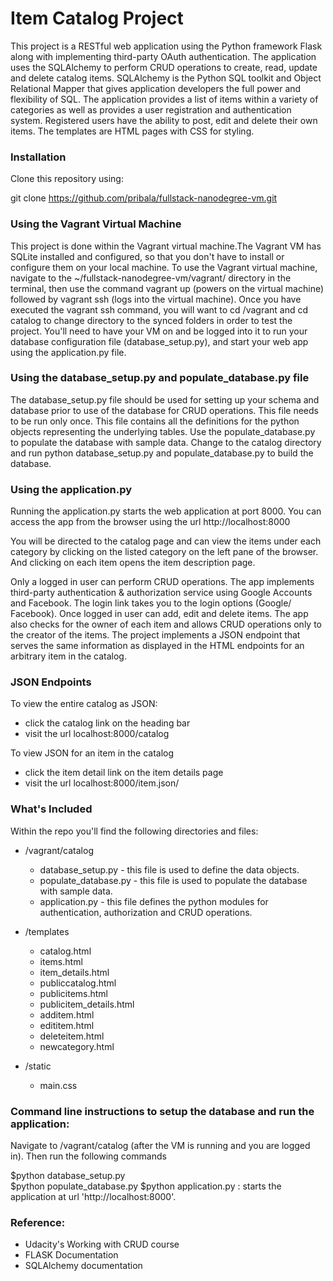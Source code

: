 # Item Catalog Project

This project is a RESTful web application using the Python framework Flask along with implementing third-party OAuth 
authentication. The application uses the SQLAlchemy to perform CRUD operations to create, read, update and delete 
catalog items. SQLAlchemy is the Python SQL toolkit and Object Relational Mapper that gives application developers 
the full power and flexibility of SQL.
The application provides a list of items within a variety of categories as well as provides a user 
registration and authentication system. 
Registered users have the ability to post, edit and delete their own items. 
The templates are HTML pages with CSS for styling.

### Installation

Clone this repository using:

git clone https://github.com/pribala/fullstack-nanodegree-vm.git

### Using the Vagrant Virtual Machine

This project is done within the Vagrant virtual machine.The Vagrant VM has SQLite installed and configured, 
so that you don't have to install or configure them on your local machine.
To use the Vagrant virtual machine, navigate to the ~/fullstack-nanodegree-vm/vagrant/ directory in the 
terminal, then use the command vagrant up (powers on the virtual machine) followed by vagrant ssh 
(logs into the virtual machine).
Once you have executed the vagrant ssh command, you will want to cd /vagrant and cd catalog to change directory 
to the synced folders in order to test the project.
You'll need to have your VM on and be logged into it to run your database configuration file (database_setup.py), 
and start your web app using the application.py file.

### Using the database_setup.py and populate_database.py file

The database_setup.py file should be used for setting up your schema and database prior to use of the database 
for CRUD operations. This file needs to be run only once.
This file contains all the definitions for the python objects representing the underlying tables. Use the 
populate_database.py to populate the database with sample data.
Change to the catalog directory and run python database_setup.py and populate_database.py to build the database.

### Using the application.py

Running the application.py starts the web application at port 8000.
You can access the app from the browser using the url http://localhost:8000

You will be directed to the catalog page and can view the items under each category
by clicking on the listed category on the left pane of the browser. And clicking on each
item opens the item description page.

Only a logged in user can perform CRUD operations. 
The app implements third-party authentication & authorization service using Google Accounts and
Facebook. The login link takes  you to the login options (Google/ Facebook). Once logged in user can add, edit and 
delete items. The app also checks for the owner of each item and allows CRUD operations only to the creator of the 
items. The project implements a JSON endpoint that serves the same information as displayed in the HTML endpoints 
for an arbitrary item in the catalog.

### JSON Endpoints

To view the entire catalog as JSON: 
  * click the catalog link on the heading bar
  * visit the url localhost:8000/catalog

To view JSON for an item in the catalog
  * click the item detail link on the item details page
  * visit the url localhost:8000/item.json/<item-id>  

### What's Included

Within the repo you'll find the following directories and files:

  * /vagrant/catalog 
      * database_setup.py - this file is used to define the data objects.
      * populate_database.py -  this file is used to populate the database with sample data.
      * application.py -  this file defines the python modules for authentication, authorization and CRUD operations.
	                      
  * /templates 
      * catalog.html
	  * items.html
	  * item_details.html
	  * publiccatalog.html
	  * publicitems.html
	  * publicitem_details.html
	  * additem.html
	  * edititem.html
	  * deleteitem.html
	  * newcategory.html
  * /static 
      * main.css  

### Command line instructions to setup the database and run the application:

Navigate to /vagrant/catalog (after the VM is running and you are logged in). Then run the following commands

$python database_setup.py  
$python populate_database.py
$python application.py : starts the application at url 'http://localhost:8000'. 

### Reference:
  * Udacity's Working with CRUD course
  * FLASK Documentation
  * SQLAlchemy documentation
   